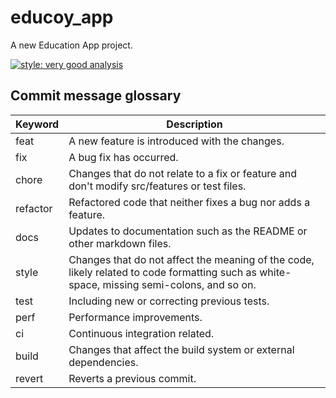 # educoy_app

A new Education App project.

[![style: very good analysis](https://img.shields.io/badge/style-very_good_analysis-B22C89.svg)](https://pub.dev/packages/very_good_analysis)

## Commit message glossary
| Keyword   | Description                                                                                                                                |
|-----------|--------------------------------------------------------------------------------------------------------------------------------------------|
| feat      | A new feature is introduced with the changes.                                                                                              |
| fix       | A bug fix has occurred.                                                                                                                    |
| chore     | Changes that do not relate to a fix or feature and don't modify src/features or test files.                                                |
| refactor  | Refactored code that neither fixes a bug nor adds a feature.                                                                               |
| docs      | Updates to documentation such as the README or other markdown files.                                                                       |
| style     | Changes that do not affect the meaning of the code, likely related to code formatting such as white-space, missing semi-colons, and so on. |
| test      | Including new or correcting previous tests.                                                                                                |
| perf      | Performance improvements.                                                                                                                  |
| ci        | Continuous integration related.                                                                                                            |
| build     | Changes that affect the build system or external dependencies.                                                                             |
| revert    | Reverts a previous commit.                                                                                                                 |
